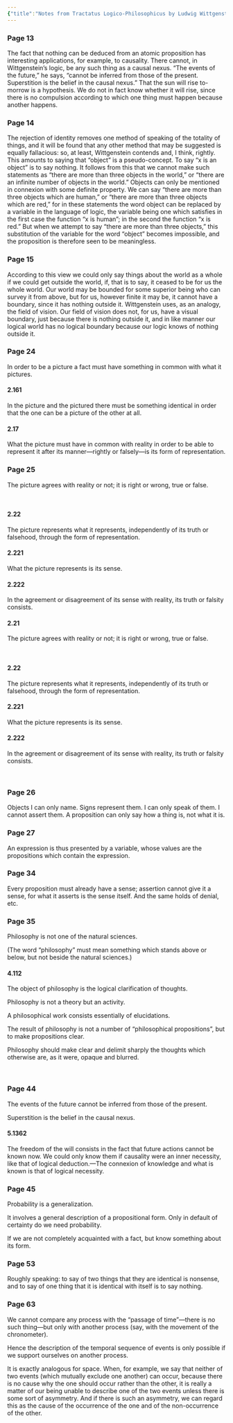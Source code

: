 ```yaml
---
{"title":"Notes from Tractatus Logico-Philosophicus by Ludwig Wittgenstein","aliases":["Notes from Tractatus Logico-Philosophicus by Ludwig Wittgenstein"],"created":"2023-07-11T11:02:53+06:00","updated":"2023-07-11T11:17:21+06:00","tags":["reading-notes"],"dg-publish":true,"dg-note-icon":"stone","dg-path":"Reading/Notes and Highlights/Tractatus Logico-Philosophicus by Ludwig Wittgenstein.md","permalink":"/reading/notes-and-highlights/tractatus-logico-philosophicus-by-ludwig-wittgenstein/","dgPassFrontmatter":true,"noteIcon":"stone"}
---
```


### Page 13

The fact that nothing can be deduced from an atomic proposition has interesting applications, for example, to causality. There cannot, in Wittgenstein’s logic, be any such thing as a causal nexus. “The events of the future,” he says, “cannot be inferred from those of the present. Superstition is the belief in the causal nexus.” That the sun will rise to-morrow is a hypothesis. We do not in fact know whether it will rise, since there is no compulsion according to which one thing must happen because another happens.

### Page 14

The rejection of identity removes one method of speaking of the totality of things, and it will be found that any other method that may be suggested is equally fallacious: so, at least, Wittgenstein contends and, I think, rightly. This amounts to saying that “object” is a pseudo-concept. To say “x is an object” is to say nothing. It follows from this that we cannot make such statements as “there are more than three objects in the world,” or “there are an infinite number of objects in the world.” Objects can only be mentioned in connexion with some definite property. We can say “there are more than three objects which are human,” or “there are more than three objects which are red,” for in these statements the word object can be replaced by a variable in the language of logic, the variable being one which satisfies in the first case the function “x is human”; in the second the function “x is red.” But when we attempt to say “there are more than three objects,” this substitution of the variable for the word “object” becomes impossible, and the proposition is therefore seen to be meaningless.

### Page 15

According to this view we could only say things about the world as a whole if we could get outside the world, if, that is to say, it ceased to be for us the whole world. Our world may be bounded for some superior being who can survey it from above, but for us, however finite it may be, it cannot have a boundary, since it has nothing outside it. Wittgenstein uses, as an analogy, the field of vision. Our field of vision does not, for us, have a visual boundary, just because there is nothing outside it, and in like manner our logical world has no logical boundary because our logic knows of nothing outside it.

### Page 24

  
In order to be a picture a fact must have something in common with what it pictures.  
  
#### 2.161
  
In the picture and the pictured there must be something identical in order that the one can be a picture of the other at all.  
  
#### 2.17
  
What the picture must have in common with reality in order to be able to represent it after its manner—rightly or falsely—is its form of representation.

### Page 25

  
The picture agrees with reality or not; it is right or wrong, true or false.  
  
   
#### 2.22
  
The picture represents what it represents, independently of its truth or falsehood, through the form of representation.  
  
#### 2.221
  
What the picture represents is its sense.  
  
#### 2.222
  
In the agreement or disagreement of its sense with reality, its truth or falsity consists.  

#### 2.21
  
The picture agrees with reality or not; it is right or wrong, true or false.  
  
   
#### 2.22
  
The picture represents what it represents, independently of its truth or falsehood, through the form of representation.  
  
#### 2.221
  
What the picture represents is its sense.  
  
#### 2.222
  
In the agreement or disagreement of its sense with reality, its truth or falsity consists.  
  
 

### Page 26

Objects I can only name. Signs represent them. I can only speak of them. I cannot assert them. A proposition can only say how a thing is, not what it is.

### Page 27

An expression is thus presented by a variable, whose values are the propositions which contain the expression.  

### Page 34

Every proposition must already have a sense; assertion cannot give it a sense, for what it asserts is the sense itself. And the same holds of denial, etc.

### Page 35

Philosophy is not one of the natural sciences.
  
(The word “philosophy” must mean something which stands above or below, but not beside the natural sciences.)  
  
#### 4.112
  
The object of philosophy is the logical clarification of thoughts.  

Philosophy is not a theory but an activity.

A philosophical work consists essentially of elucidations.  

The result of philosophy is not a number of “philosophical propositions”, but to make propositions clear.  

Philosophy should make clear and delimit sharply the thoughts which otherwise are, as it were, opaque and blurred.  
  
 

### Page 44

The events of the future cannot be inferred from those of the present.  
 
Superstition is the belief in the causal nexus.  
  
#### 5.1362
  
The freedom of the will consists in the fact that future actions cannot be known now. We could only know them if causality were an inner necessity, like that of logical deduction.—The connexion of knowledge and what is known is that of logical necessity.  
  
### Page 45

Probability is a generalization.  

It involves a general description of a propositional form. Only in default of certainty do we need probability.

If we are not completely acquainted with a fact, but know something about its form.  

### Page 53

Roughly speaking: to say of two things that they are identical is nonsense, and to say of one thing that it is identical with itself is to say nothing.

### Page 63

We cannot compare any process with the “passage of time”—there is no such thing—but only with another process (say, with the movement of the chronometer).

Hence the description of the temporal sequence of events is only possible if we support ourselves on another process.  

It is exactly analogous for space. When, for example, we say that neither of two events (which mutually exclude one another) can occur, because there is no cause why the one should occur rather than the other, it is really a matter of our being unable to describe one of the two events unless there is some sort of asymmetry. And if there is such an asymmetry, we can regard this as the cause of the occurrence of the one and of the non-occurrence of the other.
